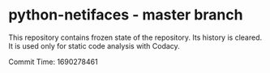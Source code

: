 # python-netifaces - master branch

This repository contains frozen state of the repository.
Its history is cleared. It is used only for static code
analysis with Codacy.

Commit Time: 1690278461